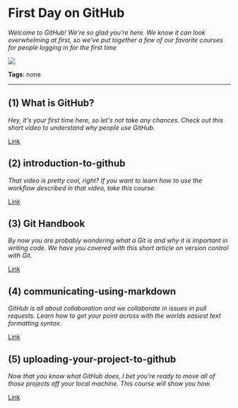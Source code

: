 # First Day on GitHub

_Welcome to GitHub! We're so glad you're here. We know it can look overwhelming at first, so we've put together a few of our favorite courses for people logging in for the first time_

![](https://avatars.githubusercontent.com/u/2036237?s=400&v=4)

**Tags**: none

---

## (1) What is GitHub?

_Hey, it's your first time here, so let's not take any chances. Check out this short video to understand why people use GitHub._

[Link](https://youtu.be/w3jLJU7DT5E)

## (2) introduction-to-github

_That video is pretty cool, right? If you want to learn how to use the workflow described in that video, take this course._

[Link](introduction-to-github)

## (3) Git Handbook

_By now you are probably wondering what a Git is and why it is important in writing code. We have you covered with this short article on version control with Git._

[Link](https://guides.github.com/introduction/git-handbook/)

## (4) communicating-using-markdown

_GitHub is all about collaboration and we collaborate in issues in pull requests. Learn how to get your point across with the worlds easiest text formatting syntax._

[Link](communicating-using-markdown)

## (5) uploading-your-project-to-github

_Now that you know what GitHub does, I bet you're ready to move all of those projects off your local machine. This course will show you how._

[Link](uploading-your-project-to-github)

